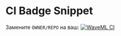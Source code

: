 # CI Badge Snippet

Замените `OWNER/REPO` на ваш:
[![WaveML CI](https://github.com/OWNER/REPO/actions/workflows/waveml-ci.yml/badge.svg)](https://github.com/OWNER/REPO/actions/workflows/waveml-ci.yml)
